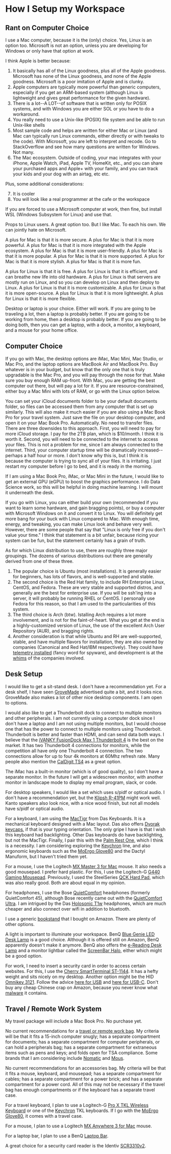 # How I Setup my Workspace


## Rant on Computer Choice

I use a Mac computer, because it is the (only) choice. Yes, Linux is an option too. Microsoft is not an option, unless you are developing for Windows or only have that option at work.

I think Apple is better because:

1. It basically has all of the Linux goodness, plus all of the Apple goodness. Microsoft has none of the Linux goodness, and none of the Apple goodness. Microsoft is a poor imitation of Apple and is clunky.
2. Apple computers are typically more powerful than generic computers, especially if you get an ARM-based system (although Linux is lightweight and gives great performance for the given hardware).
3. There is a lot--A LOT--of software that is written only for POSIX systems, and with Windows you are either SOL or you have to do a workaround.
4. You really need to use a Unix-like (POSIX) file system and be able to run Unix-like shells
5. Most sample code and helps are written for either Mac or Linux (and Mac can typically run Linux commands, either directly or with tweaks to the code). With Microsoft, you are left to interpret and recode. Go to StackOverflow and see how many questions are written for Windows. Not many.
6. The Mac ecosystem. Outside of coding, your mac integrates with your iPhone, Apple Watch, iPad, Apple TV, HomeKit, etc., and you can share your purchased apps and Apple+ with your family, and you can track your kids and your dog with an airtag, etc etc.

Plus, some additional considerations:

7. It is cooler
8. You will look like a real programmer at the cafe or the workspace

If you are forced to use a Microsoft computer at work, then fine, but install WSL (Windows Subsystem for Linux) and use that.

Props to Linux users. A great option too. But I like Mac. To each his own. We can jointly hate on Microsoft.

A plus for Mac is that it is more secure. A plus for Mac is that it is more powerful. A plus for Mac is that it is more integrated with the Apple ecosystem. A plus for Mac is that it is more user-friendly. A plus for Mac is that it is more popular. A plus for Mac is that it is more supported. A plus for Mac is that it is more stylish. A plus for Mac is that it is more fun.

A plus for Linux is that it is free. A plus for Linux is that it is efficient, and can breathe new life into old hardware. A plus for Linux is that servers are mostly run on Linux, and so you can develop on Linux and then deploy to Linux. A plus for Linux is that it is more customizable. A plus for Linux is that it is more open-source. A plus for Linux is that it is more lightweight. A plus for Linux is that it is more flexible.

Desktop or laptop is your choice. Either will work. If you are going to be traveling a lot, then a laptop is probably better. If you are going to be working from home, then a desktop is probably better. If you are going to be doing both, then you can get a laptop, with a dock, a monitor, a keyboard, and a mouse for your home office.


## Computer Choice


If you go with Mac, the desktop options are iMac, Mac Mini, Mac Studio, or Mac Pro, and the laptop options are MacBook Air and MacBook Pro. Buy whatever is in your budget, but know that the only one that is truly upgradable is the Mac Pro, and you will pay through the nose for that. Make sure you buy enough RAM up-front. With Mac, you are getting the best computer out there, but will pay a lot for it. If you are resource-constrained, either buy a Mac Mini with lots of RAM, or go with the Linux option below.

You  can set your iCloud documents folder to be your default documents folder, so files can be accessed them from any computer that is set up similarly. This will also make it much easier if you are also using a Mac Book Pro for your travel system. Just save the file on your desktop computer, and open it on your Mac Book Pro. Automatically. No need to transfer files. There are three downsides to this approach. First, you will need to pay for more iCloud storage. I pay for the 2TB plan, which is $10/month. I think it is worth it. Second, you will need to be connected to the internet to access your files. This is not a problem for me, since I am always connected to the internet. Third, your computer startup time will be dramatically increased--perhaps a half hour or more. I don't know why this is, but I think it is because the computer is trying to sync all of your files. It is irritating. I just restart my computer before I go to bed, and it is ready in the morning.

If I am using a Mac Book Pro, iMac, or Mac Mini in the future, I would like to get an external GPU (eGPU) to boost the graphics performance. I do Data Science work, so this will be helpful in doing machine learning. I will mount it underneath the desk.

If you go with Linux, you can either build your own (recommended if you want to learn some hardware, and gain bragging points), or buy a computer with Microsoft Windows on it and convert it to Linux. You will definitely get more bang for your buck with Linux compared to Mac. With enough time, energy, and tweaking, you can make Linux look and behave very well. However, there are some people that say that "Linux is only free if you don't value your time." I think that statement is a bit unfair, because ricing your system can be fun, but the statement certainly has a grain of truth.

As for which Linux distribution to use, there are roughly three major groupings. The dozens of various distributions out there are generally derived from one of these three.

1. The popular choice is Ubuntu (most installations). It is generally easier for beginners, has lots of flavors, and is well-supported and stable.
2. The second choice is the Red Hat family, to include RH Enterprise Linux, CentOS, and Fedora. These are very stable and supported distros, and generally are the best for enterprise use. If you will be ssh'ing into a server, it will probably be running RHEL or CentOS. I personally use Fedora for this reason, so that I am used to the particularities of this system.
3. The third choice is Arch (btw). Istalling Arch requires a lot more involvement, and is not for the faint-of-heart. What you get at the end is a highly-customized version of Linux, the use of the excellent Arch User Repository (AUR), and bragging rights.
4. Another consideration is that while Ubuntu and RH are well-supported, stable, and have multiple flavors for installation, they are also owned by companies (Canonical and Red Hat/IBM respectively). They could have [telemetry installed](https://www.gnu.org/philosophy/ubuntu-spyware.html) (fancy word for spyware), and development is at the [whims](https://discussion.fedoraproject.org/t/red-hat-removes-public-access-to-rhel-source-code-consequences-for-fedora-in-the-long-run/84671) of the companies involved.


## Desk Setup

I would like to get a sit-stand desk. I don't have a recommendation yet. For a desk shelf, I have seen [GroveMade](https://grovemade.com) advertised quite a bit, and it looks nice. GroveMade also makes a lot of other nice desktop components. I am open to options.

I would also like to get a Thunderbolt dock to connect to multiple monitors and other peripherals. I am not currently using a computer dock since I don't have a laptop and I am not using multiple monitors, but I would choose one that has the power to connect to multiple monitors using Thunderbolt. Thunderbolt is better and faster than HDMI, and can send data both ways. I believe that the [iVANKY FusionDock Max 1 Thunderbolt 4](https://ivanky.com/products/ivanky-docking-station-fusiondock-max-1) is the best on the market. It has two Thunderbolt 4 connections for monitors, while the competition all have only one Thunderbolt 4 connection. The two connections allow for up to four 4k monitors at 60Mhz refresh rate. Many people also mention the [CalDigit TS4](https://www.caldigit.com/thunderbolt-station-4/) as a great option.

The iMac has a built-in monitor (which is of good quality), so I don't have a separate monitor. In the future I will get a widescreen monitor, with another monitor in landscape mode to display my email program, slack, or code.

For desktop speakers, I would like a set which uses s/pidf or optical audio. I don't have a recommendation yet, but the [Klipsh R-41PM](https://www.amazon.com/dp/B07FK48JW8) might work well. Kanto speakers also look nice, with a nice wood finish, but not all models have s/pidf or optical audio.

For a keyboard, I am using the [MacTigr](https://www.daskeyboard.com/mactigr/) from Das Keyboards. It is a mechanical keyboard designed with a Mac layout. Das also offers [Dvorak keycaps](https://shop.daskeyboard.com/collections/accessories/products/das-keyboard-modern-font-dvorak-rgb-keycap-set-for-gamma-zulu-switches-translucent), if that is your typing orientation. The only gripe I have is that I wish this keyboard had backlighting. Other Das keyboards do have backlighting, but not the MacTigr. Finally, I pair this with the [Palm Rest One](https://shop.daskeyboard.com/collections/accessories/products/das-keyboard-palm-rest-one), which I think is a necessity. I am considering exploring the [Keychron](https://www.keychron.com) line, and also ergonomic keyboards such as the [MoErgo Glove80](https://www.moergo.com) and the Dactyl Manuform, but I haven't tried them yet.

For a mouse, I use the Logitech [MX Master 3 for Mac](https://www.logitech.com/en-us/products/mice/mx-master-3s-mac-bluetooth-mouse) mouse. It also needs a good mousepad. I prefer hard plastic. For this, I use the Logitech-G [G440 Gaming Mousepad](https://www.logitechg.com/en-us/products/gaming-mouse-pads/g440-hard-gaming-mouse-pad.943-000790.html). Previously, I used the SteelSeries [QCK Hard Pad](https://steelseries.com/gaming-mousepads/qck-hard), which was also really good. Both are about equal in my opinion.

For headphones, I use the Bose [QuietComfort](https://www.bose.com/p/headphones/quietcomfort-acoustic-noise-cancelling-headphones/QC-HEADPHONEARN.html?dwvar_QC-HEADPHONEARN_color=WHITE%20SMOKE) headphones (formerly QuietComfort 45), although Bose recently came out with the [QuietComfort Ultra](https://www.bose.com/p/headphones/bose-quietcomfort-ultra-headphones/QCUH-HEADPHONEARN.html?dwvar_QCUH-HEADPHONEARN_color=WHITE%20SMOKE&quantity=1). I am intrigued by the Das [Holosonic T1w](https://www.daskeyboard.com/holosonic-t1w/) headphones, which are much cheaper and also connect over wifi in addition to bluetooth.

I use a generic [bookstand](https://www.amazon.com/gp/product/B00MVBDLFC) that I bought on Amazon. There are plenty of other options.

A light is important to illuminate your workspace. BenQ [Blue Genie LED Desk Lamp](https://www.amazon.com/BenQ-Monitors-Eye-Ergonomic-White-Perfect-Architects/dp/B06Y1WN1VJ/ref=sr_1_5?crid=1D9YHUF5NVUOX&keywords=benq%2BLED&qid=1702757296&s=office-products&sprefix=benq%2Bled%2Coffice-products%2C130&sr=1-5&th=1) is a good choice. Although it is offered still on Amazon, BenQ apparently doesn't make it anymore. BenQ also offers the [e-Reading Desk Lamp](https://www.benq.com/en-us/lighting/e-reading-desk-lamp.html) and a monitor lightbar called the [ScreenBar Halo](https://www.benq.com/en-us/lighting/monitor-light.html), either which might be a good option.

For work, I need to insert a security card in order to access certain websites. For this, I use the [Cherry SmartTerminal ST-1144](https://www.cherryamericas.com/smartterminal-st-1144). It has a hefty weight and sits nicely on my desktop. Another option might be the HID [Omnikey 3121](https://www.hidglobal.com/products/omnikey-3121). Follow the advice [here for USB](https://militarycac.com/usbreaders.htm) and [here for USB-C](https://militarycac.com/usbcreaders.htm). Don't buy any cheap Chinese crap on Amazon, because you never know what [malware](https://krebsonsecurity.com/2022/05/when-your-smart-id-card-reader-comes-with-malware/comment-page-1/) it contains.


## Travel / Remote Work System

My travel package will include a Mac Book Pro. No purchase yet.

No current recommendations for a [travel or remote work bag](https://www.standardluggage.com/pages/nomad-backpack). My criteria will be that it fits a 15-inch computer snugly; has a separate compartment for documents; has a separate compartment for computer peripherals, or can hold a peripherals bag; has a separate compartment for extraneous items such as pens and keys; and folds open for TSA compliance.
Some brands that I am considering include [Nomatic](https://www.nomatic.com) and [Mous](https://www.mous.co/products/extreme-commuter-zip-backpack?variant=39993959678010).

No current recommendations for an accessories bag. My criteria will be that it fits a mouse, keyboard, and mousepad; has a separate compartment for cables; has a separate compartment for a power brick; and has a separate compartment for a power cord. All of this may not be necessary if the travel bag has enough compartments or if the keyboard has a separate travel case.

For a travel keyboard, I plan to use a Logitech-G [Pro X TKL Wireless Keyboard](https://www.logitechg.com/en-us/products/gaming-keyboards/pro-x-tkl-wireless-keyboard.html) or one of the [Keychron](https://www.keychron.com) TKL keyboards. If I go with the [MoErgo Glove80](https://www.moergo.com), it comes with a travel case.

For a mouse, I plan to use a Logitech [MX Anywhere 3 for Mac](https://www.logitech.com/en-us/products/mice/mx-anywhere-3-mac) mouse.

For a laptop bar, I plan to use a BenQ [Laptop Bar](https://www.benq.com/en-us/lighting/laptop-light.html).

A great choice for a security card reader is the Identiv [SCR3310v2](https://www.identiv.com/products/logical-access-control/smart-card-readers-writers/contact-smart-card-readers-writers/scr3310v2).

